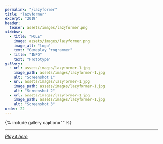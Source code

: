 ```yaml
---
permalink: "/lazyformer"
title: "lazyformer"
excerpt: "2019"
header:
  teaser: assets/images/lazyformer.png
sidebar:
  - title: "ROLE"
    image: assets/images/lazyformer.png
    image_alt: "logo"
    text: "Gameplay Programmer"
  - title: "INFO"
    text: "Prototype"
gallery:
  - url: assets/images/lazyformer-1.jpg
    image_path: assets/images/lazyformer-1.jpg
    alt: "Screenshot 1"
  - url: assets/images/lazyformer-1.jpg
    image_path: assets/images/lazyformer-1.jpg
    alt: "Screenshot 2"
  - url: assets/images/lazyformer-1.jpg
    image_path: assets/images/lazyformer-1.jpg
    alt: "Screenshot 3"
order: 22
---
```


{% include gallery caption="" %}



------







[*Play it here*]()